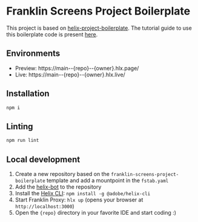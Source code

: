 # Franklin Screens Project Boilerplate
This project is based on [helix-project-boilerplate](https://github.com/adobe/helix-project-boilerplate). 
The tutorial guide to use this boilerplate code is present [here](https://main--screens-franklin-documentation--hlxscreens.hlx.live/developer/tutorial).
## Environments
- Preview: https://main--{repo}--{owner}.hlx.page/
- Live: https://main--{repo}--{owner}.hlx.live/

## Installation 

```sh
npm i
```

## Linting

```sh
npm run lint
```

## Local development

1. Create a new repository based on the `franklin-screens-project-boilerplate` template and add a mountpoint in the `fstab.yaml`
1. Add the [helix-bot](https://github.com/apps/helix-bot) to the repository
1. Install the [Helix CLI](https://github.com/adobe/helix-cli): `npm install -g @adobe/helix-cli`
1. Start Franklin Proxy: `hlx up` (opens your browser at `http://localhost:3000`)
1. Open the `{repo}` directory in your favorite IDE and start coding :)
